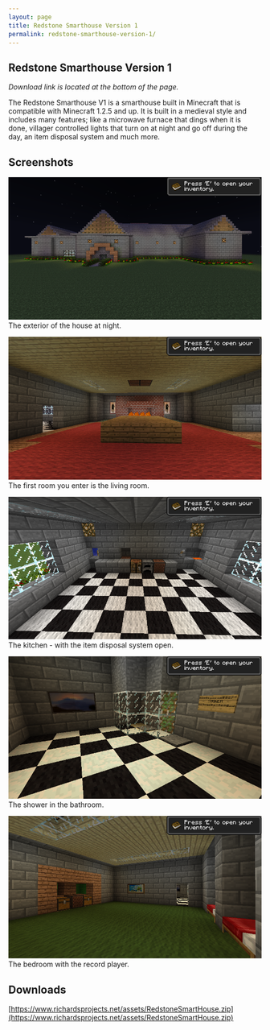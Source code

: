 ```yaml
---
layout: page
title: Redstone Smarthouse Version 1
permalink: redstone-smarthouse-version-1/
--- 
```


## Redstone Smarthouse Version 1
*Download link is located at the bottom of the page.*

The Redstone Smarthouse V1 is a smarthouse built in Minecraft that is compatible with Minecraft 1.2.5 and up. It is built in a medieval style and includes many features; like a microwave furnace that dings when it is done, villager controlled lights that turn on at night and go off during the day, an item disposal system and much more.

## Screenshots
![Screenshot 1](/assets/rsmv1_1.png) The exterior of the house at night.

![Screenshot 2](/assets/rsmv1_2.png) The first room you enter is the living room.

![Screenshot 3](/assets/rsmv1_3.png) The kitchen - with the item disposal system open.

![Screenshot 4](/assets/rsmv1_4.png) The shower in the bathroom.

![Screenshot 5](/assets/rsmv1_5.png) The bedroom with the record player.

## Downloads
[https://www.richardsprojects.net/assets/RedstoneSmartHouse.zip](https://www.richardsprojects.net/assets/RedstoneSmartHouse.zip)
